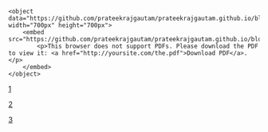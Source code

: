 ```
<object data="https://github.com/prateekrajgautam/prateekrajgautam.github.io/blob/master/resume.pdf" width="700px" height="700px">
    <embed src="https://github.com/prateekrajgautam/prateekrajgautam.github.io/blob/master/resume.pdf">
        <p>This browser does not support PDFs. Please download the PDF to view it: <a href="http://yoursite.com/the.pdf">Download PDF</a>.</p>
    </embed>
</object>
```





[1](http://prateekrajgautam.github.io/prateekrajgautam.github.io/resume.pdf)

[2](http://prateekrajgautam.github.io/resume.pdf)

[3](https://github.com/prateekrajgautam/prateekrajgautam.github.io/blob/master/resume.pdf)

<pdf src="https://github.com/prateekrajgautam/prateekrajgautam.github.io/blob/master/resume.pdf" type="application/pdf" /></pdf>

